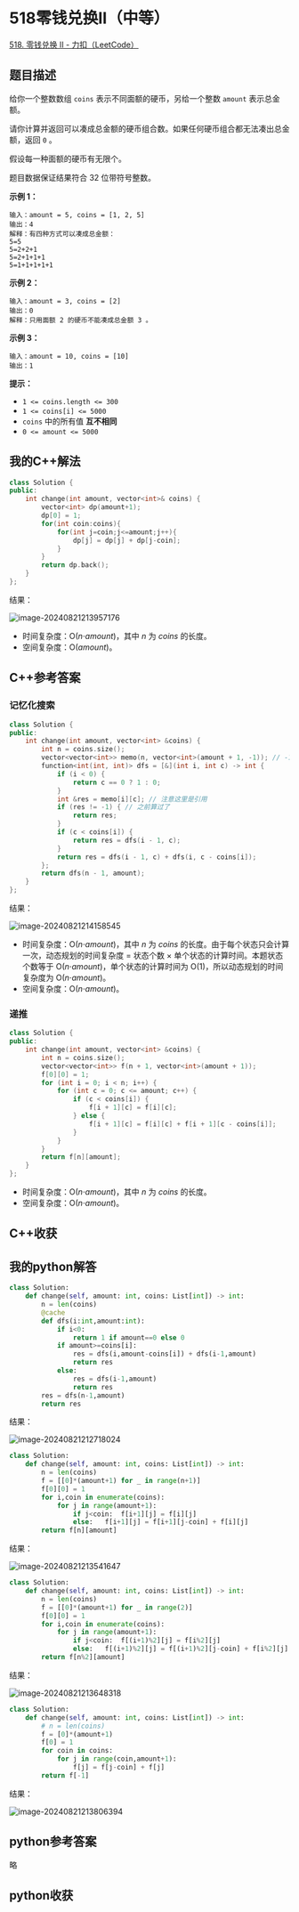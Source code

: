 # 518零钱兑换II（中等）

[518. 零钱兑换 II - 力扣（LeetCode）](https://leetcode.cn/problems/coin-change-ii/description/)

## 题目描述

给你一个整数数组 `coins` 表示不同面额的硬币，另给一个整数 `amount` 表示总金额。

请你计算并返回可以凑成总金额的硬币组合数。如果任何硬币组合都无法凑出总金额，返回 `0` 。

假设每一种面额的硬币有无限个。 

题目数据保证结果符合 32 位带符号整数。

 

**示例 1：**

```
输入：amount = 5, coins = [1, 2, 5]
输出：4
解释：有四种方式可以凑成总金额：
5=5
5=2+2+1
5=2+1+1+1
5=1+1+1+1+1
```

**示例 2：**

```
输入：amount = 3, coins = [2]
输出：0
解释：只用面额 2 的硬币不能凑成总金额 3 。
```

**示例 3：**

```
输入：amount = 10, coins = [10] 
输出：1
```

 

**提示：**

- `1 <= coins.length <= 300`
- `1 <= coins[i] <= 5000`
- `coins` 中的所有值 **互不相同**
- `0 <= amount <= 5000`

## 我的C++解法

```cpp
class Solution {
public:
    int change(int amount, vector<int>& coins) {
        vector<int> dp(amount+1);
        dp[0] = 1;
        for(int coin:coins){
            for(int j=coin;j<=amount;j++){
                dp[j] = dp[j] + dp[j-coin];
            }
        }
        return dp.back();
    }
};
```

结果：

![image-20240821213957176](./assets/image-20240821213957176.png)

- 时间复杂度：O(*n*⋅*amount*)，其中 *n* 为 *coins* 的长度。
- 空间复杂度：O(*amount*)。

## C++参考答案

### 记忆化搜索

```cpp
class Solution {
public:
    int change(int amount, vector<int> &coins) {
        int n = coins.size();
        vector<vector<int>> memo(n, vector<int>(amount + 1, -1)); // -1 表示没有访问过
        function<int(int, int)> dfs = [&](int i, int c) -> int {
            if (i < 0) {
                return c == 0 ? 1 : 0;
            }
            int &res = memo[i][c]; // 注意这里是引用
            if (res != -1) { // 之前算过了
                return res;
            }
            if (c < coins[i]) {
                return res = dfs(i - 1, c);
            }
            return res = dfs(i - 1, c) + dfs(i, c - coins[i]);
        };
        return dfs(n - 1, amount);
    }
};
```

结果：

![image-20240821214158545](./assets/image-20240821214158545.png)

- 时间复杂度：O(*n*⋅*amount*)，其中 *n* 为 *coins* 的长度。由于每个状态只会计算一次，动态规划的时间复杂度 = 状态个数 × 单个状态的计算时间。本题状态个数等于 O(*n*⋅*amount*)，单个状态的计算时间为 O(1)，所以动态规划的时间复杂度为 O(*n*⋅*amount*)。
- 空间复杂度：O(*n*⋅*amount*)。

### 递推

```cpp
class Solution {
public:
    int change(int amount, vector<int> &coins) {
        int n = coins.size();
        vector<vector<int>> f(n + 1, vector<int>(amount + 1));
        f[0][0] = 1;
        for (int i = 0; i < n; i++) {
            for (int c = 0; c <= amount; c++) {
                if (c < coins[i]) {
                    f[i + 1][c] = f[i][c];
                } else {
                    f[i + 1][c] = f[i][c] + f[i + 1][c - coins[i]];
                }
            }
        }
        return f[n][amount];
    }
};
```

- 时间复杂度：O(*n*⋅*amount*)，其中 *n* 为 *coins* 的长度。
- 空间复杂度：O(*n*⋅*amount*)。

## C++收获



## 我的python解答

```python
class Solution:
    def change(self, amount: int, coins: List[int]) -> int:
        n = len(coins)
        @cache
        def dfs(i:int,amount:int):
            if i<0:
                return 1 if amount==0 else 0
            if amount>=coins[i]:
                res = dfs(i,amount-coins[i]) + dfs(i-1,amount)
                return res
            else:
                res = dfs(i-1,amount)
                return res
        res = dfs(n-1,amount)
        return res
```

结果：

![image-20240821212718024](./assets/image-20240821212718024.png)

```python
class Solution:
    def change(self, amount: int, coins: List[int]) -> int:
        n = len(coins)
        f = [[0]*(amount+1) for _ in range(n+1)]
        f[0][0] = 1
        for i,coin in enumerate(coins):
            for j in range(amount+1):
                if j<coin:  f[i+1][j] = f[i][j]
                else:   f[i+1][j] = f[i+1][j-coin] + f[i][j]
        return f[n][amount]
```

结果：

![image-20240821213541647](./assets/image-20240821213541647.png)

```python
class Solution:
    def change(self, amount: int, coins: List[int]) -> int:
        n = len(coins)
        f = [[0]*(amount+1) for _ in range(2)]
        f[0][0] = 1
        for i,coin in enumerate(coins):
            for j in range(amount+1):
                if j<coin:  f[(i+1)%2][j] = f[i%2][j]
                else:   f[(i+1)%2][j] = f[(i+1)%2][j-coin] + f[i%2][j]
        return f[n%2][amount]
```

结果：

![image-20240821213648318](./assets/image-20240821213648318.png)

```python
class Solution:
    def change(self, amount: int, coins: List[int]) -> int:
        # n = len(coins)
        f = [0]*(amount+1)
        f[0] = 1
        for coin in coins:
            for j in range(coin,amount+1):
                f[j] = f[j-coin] + f[j]
        return f[-1]
```

结果：

![image-20240821213806394](./assets/image-20240821213806394.png)

## python参考答案

略

## python收获